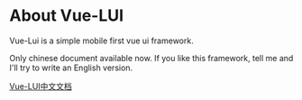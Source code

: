 # About Vue-LUI

Vue-Lui is a simple mobile first vue ui framework.

Only chinese document available now. If you like this framework, tell me and I'll try to write an English version.

[Vue-LUI中文文档](https://vue-cli.rtfd.io)
